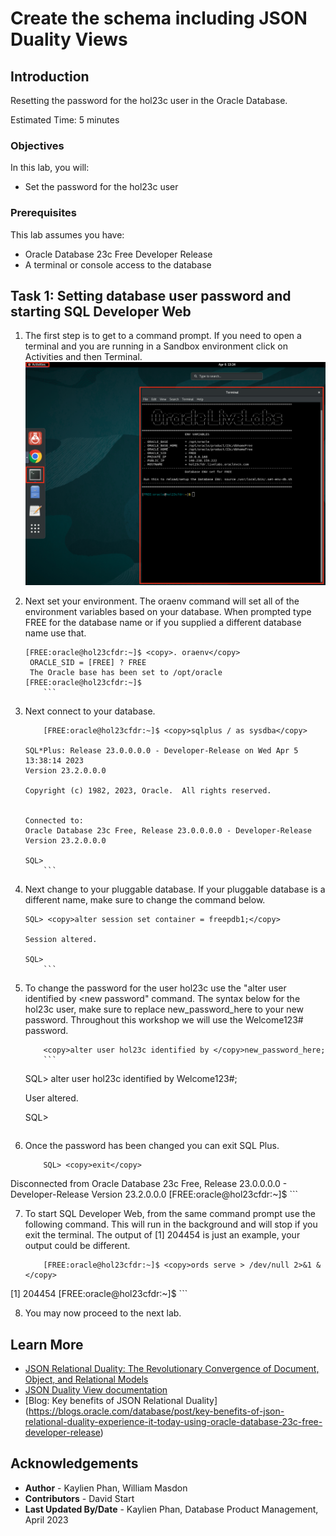 # Create the schema including JSON Duality Views

## Introduction

Resetting the password for the hol23c user in the Oracle Database.

Estimated Time: 5 minutes

### Objectives

In this lab, you will:
* Set the password for the hol23c user

### Prerequisites

This lab assumes you have:
* Oracle Database 23c Free Developer Release
* A terminal or console access to the database

## Task 1: Setting database user password and starting SQL Developer Web

1. The first step is to get to a command prompt. If you need to open a terminal and you are running in a Sandbox environment click on Activities and then Terminal.
    ![Image alt text](images/open_terminal.png " ")

2. Next set your environment. The oraenv command will set all of the environment variables based on your database. When prompted type FREE for the database name or if you supplied a different database name use that.
    ```
    [FREE:oracle@hol23cfdr:~]$ <copy>. oraenv</copy>
     ORACLE_SID = [FREE] ? FREE
     The Oracle base has been set to /opt/oracle
    [FREE:oracle@hol23cfdr:~]$
		```

3. Next connect to your database.
    ```
		[FREE:oracle@hol23cfdr:~]$ <copy>sqlplus / as sysdba</copy>

    SQL*Plus: Release 23.0.0.0.0 - Developer-Release on Wed Apr 5 13:38:14 2023
    Version 23.2.0.0.0

    Copyright (c) 1982, 2023, Oracle.  All rights reserved.


    Connected to:
    Oracle Database 23c Free, Release 23.0.0.0.0 - Developer-Release
    Version 23.2.0.0.0

    SQL>
		```

4. Next change to your pluggable database. If your pluggable database is a different name, make sure to change the command below.
    ```
    SQL> <copy>alter session set container = freepdb1;</copy>

    Session altered.

    SQL>
		```

5. To change the password for the user hol23c use the "alter user <username> identified by <new password" command. The syntax below for the hol23c user, make sure to replace new\_password\_here to your new password. Throughout this workshop we will use the Welcome123# password.
    ```
		<copy>alter user hol23c identified by </copy>new_password_here;
		```
    ```
    SQL> alter user hol23c identified by Welcome123#;

    User altered.

    SQL>
    ```

6. Once the password has been changed you can exit SQL Plus.

    ```
		SQL> <copy>exit</copy>
Disconnected from Oracle Database 23c Free, Release 23.0.0.0.0 - Developer-Release
Version 23.2.0.0.0
[FREE:oracle@hol23cfdr:~]$
		```

7. To start SQL Developer Web, from the same command prompt use the following command. This will run in the background and will stop if you exit the terminal. The output of [1] 204454 is just an example, your output could be different.

    ```
		[FREE:oracle@hol23cfdr:~]$ <copy>ords serve > /dev/null 2>&1 &</copy>
[1] 204454
[FREE:oracle@hol23cfdr:~]$
		```

8. You may now proceed to the next lab.

## Learn More

* [JSON Relational Duality: The Revolutionary Convergence of Document, Object, and Relational Models](https://blogs.oracle.com/database/post/json-relational-duality-app-dev)
* [JSON Duality View documentation](http://docs.oracle.com)
* [Blog: Key benefits of JSON Relational Duality] (https://blogs.oracle.com/database/post/key-benefits-of-json-relational-duality-experience-it-today-using-oracle-database-23c-free-developer-release)

## Acknowledgements
* **Author** - Kaylien Phan, William Masdon
* **Contributors** - David Start
* **Last Updated By/Date** - Kaylien Phan, Database Product Management, April 2023
